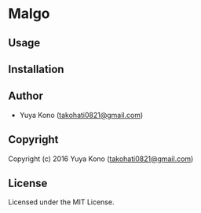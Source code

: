 # Malgo

## Usage

## Installation

## Author

* Yuya Kono (takohati0821@gmail.com)

## Copyright

Copyright (c) 2016 Yuya Kono (takohati0821@gmail.com)

## License

Licensed under the MIT License.

